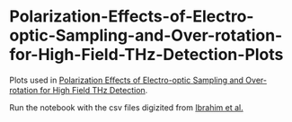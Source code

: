# Polarization-Effects-of-Electro-optic-Sampling-and-Over-rotation-for-High-Field-THz-Detection-Plots

Plots used in [Polarization Eﬀects of Electro-optic Sampling and Over-rotation for High Field THz Detection](https://link.springer.com/epdf/10.1007/s10762-020-00724-z?sharing_token=Xyen196dVD5QW5uWxZfwHve4RwlQNchNByi7wbcMAY6GIth0vuVu-ZlN1g2C3aSKYGR0uxp9s96T01qwk0Uy1Wccl6uw2id-zF9u-PYhp2ayTj8KtSDOmaEy_j0y13m-FKyG5hlC8FpDga_iPdY8UI8T7OnfLa62TqUlQMEzOKk%3D).

Run the notebook with the csv files digizited from [Ibrahim et al.](https://www.nature.com/articles/srep23107)

